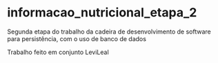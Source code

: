 # informacao_nutricional_etapa_2
Segunda etapa do trabalho da cadeira de desenvolvimento de software para persistência, com o uso de banco de dados


Trabalho feito em conjunto LeviLeal
